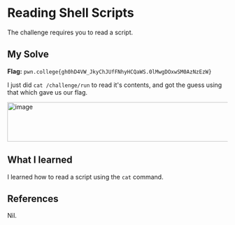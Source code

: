 # Reading Shell Scripts
The challenge requires you to read a script.

## My Solve
**Flag:**  `pwn.college{gh0hD4VW_JkyChJUfFNhyHCQaWS.0lMwgDOxwSM0AzNzEzW}`

I just did `cat /challenge/run` to read it's contents, and got the guess using that which gave us our flag.

<img width="733" height="90" alt="image" src="https://github.com/user-attachments/assets/a954db5d-839c-4575-a95a-493ee93ad475" />


## What I learned
I learned how to read a script using the `cat` command.

## References
Nil.


